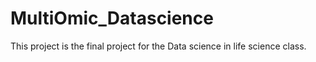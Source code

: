 # MultiOmic_Datascience
This project is the final project for the Data science in life science class.
